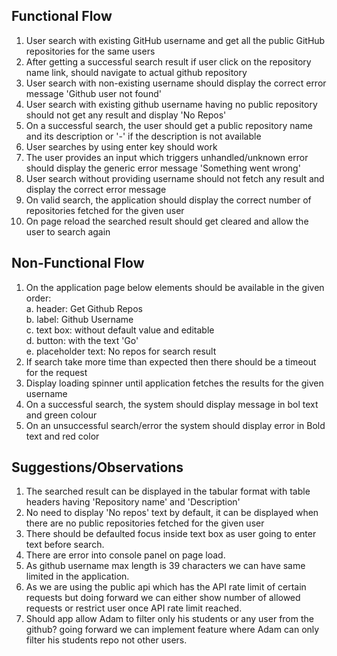 Functional Flow 
----------------
1. User search with existing GitHub username and get all the public GitHub repositories for the same users 
2. After getting a successful search result if user click on the repository name link, should navigate to actual github 
repository
3. User search with non-existing username should display the correct error message 'Github user not found'
4. User search with existing github username having no public repository should not get any result and display 'No Repos'
5. On a successful search, the user should get a public repository name and its description or '-' if the description 
   is not available
6. User searches by using enter key should work
7. The user provides an input which triggers unhandled/unknown error should display the generic error message 
'Something went wrong'
8. User search without providing username should not fetch any result and display the correct error message 
9. On valid search, the application should display the correct number of repositories fetched for the given user
10. On page reload the searched result should get cleared and allow the user to search again

Non-Functional Flow
--------------------
1. On the application page below elements should be available in the given order: 
	\
	a. header: Get Github Repos \
	b. label: Github Username \
	c. text box: without default value and editable \
	d. button: with the text 'Go' \
	e. placeholder text: No repos for search result
2. If search take more time than expected then there should be a timeout for the request 
3. Display loading spinner until application fetches the results for the given username
4. On a successful search, the system should display message in bol text and green colour
5. On an unsuccessful search/error the system should display error in Bold text and red color

Suggestions/Observations
------------------------
1. The searched result can be displayed in the tabular format with table headers having 'Repository name' and 
'Description'
2. No need to display 'No repos' text by default, it can be displayed when there are no public repositories fetched for 
    the given user 
3. There should be defaulted focus inside text box as user going to enter text before search.
4. There are error into console panel on page load.
5. As github username max length is 39 characters we can have same limited in the application.
6. As we are using the public api which has the API rate limit of certain requests but doing forward we can either show 
number of 
    allowed requests or restrict user once API rate limit reached.
7. Should app allow Adam to filter only his students or any user from the github? going forward we can implement feature
    where Adam can only filter his students repo not other users.


